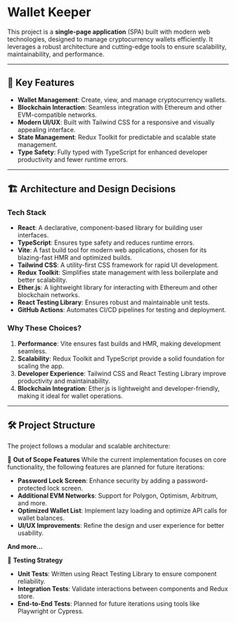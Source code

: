 # Wallet Keeper

This project is a **single-page application** (SPA) built with modern web technologies, designed to manage cryptocurrency wallets efficiently. It leverages a robust architecture and cutting-edge tools to ensure scalability, maintainability, and performance.

---

## 🚀 Key Features

- **Wallet Management**: Create, view, and manage cryptocurrency wallets.
- **Blockchain Interaction**: Seamless integration with Ethereum and other EVM-compatible networks.
- **Modern UI/UX**: Built with Tailwind CSS for a responsive and visually appealing interface.
- **State Management**: Redux Toolkit for predictable and scalable state management.
- **Type Safety**: Fully typed with TypeScript for enhanced developer productivity and fewer runtime errors.

---

## 🏗️ Architecture and Design Decisions

### **Tech Stack**
- **React**: A declarative, component-based library for building user interfaces.
- **TypeScript**: Ensures type safety and reduces runtime errors.
- **Vite**: A fast build tool for modern web applications, chosen for its blazing-fast HMR and optimized builds.
- **Tailwind CSS**: A utility-first CSS framework for rapid UI development.
- **Redux Toolkit**: Simplifies state management with less boilerplate and better scalability.
- **Ether.js**: A lightweight library for interacting with Ethereum and other blockchain networks.
- **React Testing Library**: Ensures robust and maintainable unit tests.
- **GitHub Actions**: Automates CI/CD pipelines for testing and deployment.

### **Why These Choices?**
1. **Performance**: Vite ensures fast builds and HMR, making development seamless.
2. **Scalability**: Redux Toolkit and TypeScript provide a solid foundation for scaling the app.
3. **Developer Experience**: Tailwind CSS and React Testing Library improve productivity and maintainability.
4. **Blockchain Integration**: Ether.js is lightweight and developer-friendly, making it ideal for wallet operations.

---

## 🛠️ **Project Structure**

The project follows a modular and scalable architecture:



🚧 **Out of Scope Features**
While the current implementation focuses on core functionality, the following features are planned for future iterations:

- **Password Lock Screen**: Enhance security by adding a password-protected lock screen.
- **Additional EVM Networks**: Support for Polygon, Optimism, Arbitrum, and more.
- **Optimized Wallet List**: Implement lazy loading and optimize API calls for wallet balances.
- **UI/UX Improvements**: Refine the design and user experience for better usability.

**And more...**

🧪 **Testing Strategy**
- **Unit Tests**: Written using React Testing Library to ensure component reliability.
- **Integration Tests**: Validate interactions between components and Redux store.
- **End-to-End Tests**: Planned for future iterations using tools like Playwright or Cypress.